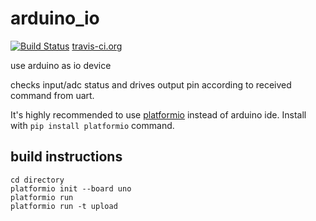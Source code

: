 # arduino_io 

[![Build Status](https://travis-ci.org/rxwen/arduino_io.svg?branch=master)](https://travis-ci.org/rxwen/arduino_io)
[travis-ci.org](https://travis-ci.org/)

use arduino as io device

checks input/adc status and drives output pin according to received command from uart.

It's highly recommended to use [platformio](http://platformio.org) instead of arduino ide. Install with ```pip install platformio``` command.

## build instructions
```
cd directory
platformio init --board uno
platformio run
platformio run -t upload
```
